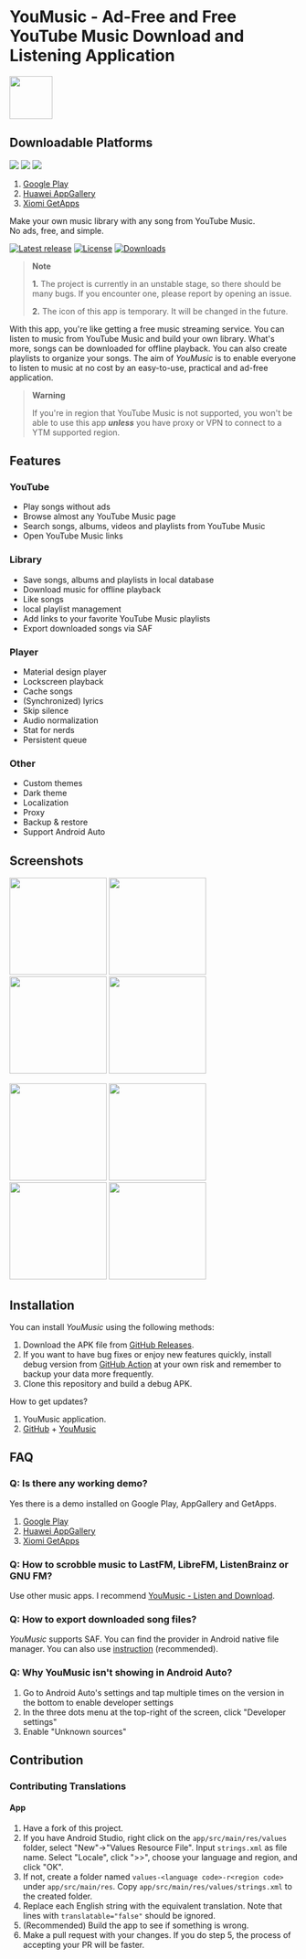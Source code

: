 # YouMusic - Ad-Free and Free YouTube Music Download and Listening Application

<img src="https://github.com/TeamYouDown/YouMusic/blob/main/app/src/main/res/mipmap-xxxhdpi/ic_launcher_round.png" height="75">

## Downloadable Platforms

<img src="https://youdown.net/material/img/google-play.png">  <img src="https://youdown.net/material/img/app-gallery.png">  <img src="https://youdown.net/material/img/get-app.png">

1. [Google Play](https://play.google.com/store/apps/details?id=com.ozsoft.youmusic)
2. [Huawei AppGallery](https://appgallery.huawei.com/app/C108194695)
3. [Xiomi GetApps](https://global.app.mi.com/details?id=com.ozsoft.youmusic)

Make your own music library with any song from YouTube Music.  
No ads, free, and simple.

[![Latest release](https://img.shields.io/github/v/release/TeamYouDown/YouMusic?include_prereleases)](https://github.com/TeamYouDown/YouMusic/releases)
[![License](https://img.shields.io/github/license/TeamYouDown/YouMusic)](https://www.gnu.org/licenses/gpl-3.0)
[![Downloads](https://img.shields.io/github/downloads/TeamYouDown/YouMusic/total)](https://github.com/TeamYouDown/YouMusic/releases)

> **Note**
>
> **1.** The project is currently in an unstable stage, so there should be many bugs. If you encounter one, please report by opening an issue.
>
> **2.** The icon of this app is temporary. It will be changed in the future.

With this app, you're like getting a free music streaming service. You can listen to music from YouTube Music and build your own library. What's more, songs can be downloaded for offline playback. You can also create playlists to organize your songs. The aim of _YouMusic_ is to enable everyone to listen to music at no cost by an easy-to-use, practical and ad-free application.

> **Warning**
> 
>If you're in region that YouTube Music is not supported, you won't be able to use this app ***unless*** you have proxy or VPN to connect to a YTM supported region.

## Features

### YouTube

- Play songs without ads
- Browse almost any YouTube Music page
- Search songs, albums, videos and playlists from YouTube Music
- Open YouTube Music links

### Library

- Save songs, albums and playlists in local database
- Download music for offline playback
- Like songs
- local playlist management
- Add links to your favorite YouTube Music playlists
- Export downloaded songs via SAF

### Player

- Material design player
- Lockscreen playback
- Cache songs
- (Synchronized) lyrics
- Skip silence
- Audio normalization
- Stat for nerds
- Persistent queue

### Other

- Custom themes
- Dark theme
- Localization
- Proxy
- Backup & restore
- Support Android Auto

## Screenshots

<p float="left">
  <img src="https://github.com/TeamYouDown/YouMusic/blob/main/fastlane/metadata/android/en-US/images/phoneScreenshots/01.jpg" width="170" />
  <img src="https://github.com/TeamYouDown/YouMusic/blob/main/fastlane/metadata/android/en-US/images/phoneScreenshots/02.jpg" width="170" />
  <img src="https://github.com/TeamYouDown/YouMusic/blob/main/fastlane/metadata/android/en-US/images/phoneScreenshots/03.jpg" width="170" />
  <img src="https://github.com/TeamYouDown/YouMusic/blob/main/fastlane/metadata/android/en-US/images/phoneScreenshots/04.jpg" width="170" />
</p>
<p float="left">
  <img src="https://github.com/TeamYouDown/YouMusic/blob/main/fastlane/metadata/android/en-US/images/phoneScreenshots/05.jpg" width="170" />
  <img src="https://github.com/TeamYouDown/YouMusic/blob/main/fastlane/metadata/android/en-US/images/phoneScreenshots/07.jpg" width="170" />
  <img src="https://github.com/TeamYouDown/YouMusic/blob/main/fastlane/metadata/android/en-US/images/phoneScreenshots/08.jpg" width="170" />
  <img src="https://github.com/TeamYouDown/YouMusic/blob/main/fastlane/metadata/android/en-US/images/phoneScreenshots/09.jpg" width="170" />
</p>

## Installation

You can install _YouMusic_ using the following methods:

1. Download the APK file from [GitHub Releases](https://github.com/TeamYouDown/YouMusic/releases).
2. If you want to have bug fixes or enjoy new features quickly, install debug version from [GitHub Action](https://github.com/TeamYouDown/YouMusic/actions) at your own risk and remember to backup your data more frequently.
3. Clone this repository and build a debug APK.

How to get updates?

1. YouMusic application.
2. [GitHub](https://github.com/TeamYouDown/YouMusic) + [YouMusic](https://youdown.net)

## FAQ

### Q: Is there any working demo?

Yes there is a demo installed on Google Play, AppGallery and GetApps.
1. [Google Play](https://play.google.com/store/apps/details?id=com.ozsoft.youmusic)
2. [Huawei AppGallery](https://appgallery.huawei.com/app/C108194695)
3. [Xiomi GetApps](https://global.app.mi.com/details?id=com.ozsoft.youmusic)

### Q: How to scrobble music to LastFM, LibreFM, ListenBrainz or GNU FM?

Use other music apps. I recommend [YouMusic - Listen and Download](https://play.google.com/store/apps/details?id=com.ozsoft.youmusic).

### Q: How to export downloaded song files?

*YouMusic* supports SAF. You can find the provider in Android native file manager. You can also use [instruction](https://github.com/TeamYouDown/YouMusic/issues) (recommended).

### Q: Why YouMusic isn't showing in Android Auto?

1. Go to Android Auto's settings and tap multiple times on the version in the bottom to enable developer settings
2. In the three dots menu at the top-right of the screen, click "Developer settings"
3. Enable "Unknown sources"

## Contribution

### Contributing Translations

#### App

1. Have a fork of this project.
2. If you have Android Studio, right click on the `app/src/main/res/values` folder, select "New"->"Values Resource File". Input `strings.xml` as file name. Select "Locale", click ">>", choose your language and region, and click "OK".
3. If not, create a folder named `values-<language code>-r<region code>` under `app/src/main/res`. Copy `app/src/main/res/values/strings.xml` to the created folder.
4. Replace each English string with the equivalent translation. Note that lines with `translatable="false"` should be ignored.
5. (Recommended) Build the app to see if something is wrong.
6. Make a pull request with your changes. If you do step 5, the process of accepting your PR will be faster.
